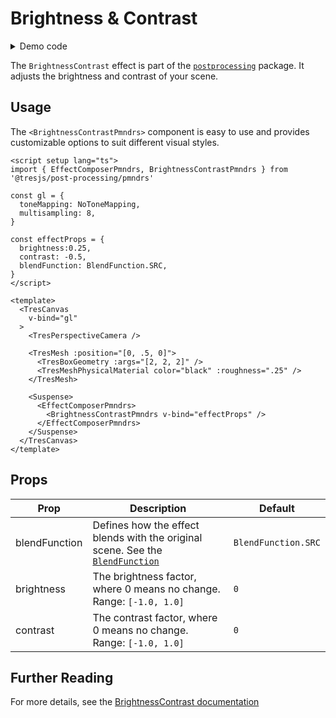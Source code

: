# Brightness & Contrast

<DocsDemo>
  <BrightnessContrastDemo />
</DocsDemo>

<details>
  <summary>Demo code</summary>

  <<< @/.vitepress/theme/components/pmdrs/BrightnessContrastDemo.vue{0}
</details>

The `BrightnessContrast` effect is part of the [`postprocessing`](https://pmndrs.github.io/postprocessing/public/docs/class/src/effects/BrightnessContrastEffect.js~BrightnessContrastEffect.html) package.
It adjusts the brightness and contrast of your scene.

## Usage

The `<BrightnessContrastPmndrs>` component is easy to use and provides customizable options to suit different visual styles.

```vue{2,9-13,27-31}
<script setup lang="ts">
import { EffectComposerPmndrs, BrightnessContrastPmndrs } from '@tresjs/post-processing/pmndrs'

const gl = {
  toneMapping: NoToneMapping,
  multisampling: 8,
}

const effectProps = {
  brightness:0.25,
  contrast: -0.5,
  blendFunction: BlendFunction.SRC,
}
</script>

<template>
  <TresCanvas
    v-bind="gl"
  >
    <TresPerspectiveCamera />

    <TresMesh :position="[0, .5, 0]">
      <TresBoxGeometry :args="[2, 2, 2]" />
      <TresMeshPhysicalMaterial color="black" :roughness=".25" />
    </TresMesh>

    <Suspense>
      <EffectComposerPmndrs>
        <BrightnessContrastPmndrs v-bind="effectProps" />
      </EffectComposerPmndrs>
    </Suspense>
  </TresCanvas>
</template>
```

## Props

| Prop          | Description                                                   | Default                     |
| ------------- | ------------------------------------------------------------- | --------------------------- |
| blendFunction | Defines how the effect blends with the original scene. See the [`BlendFunction`](https://pmndrs.github.io/postprocessing/public/docs/variable/index.html#static-variable-BlendFunction)       | `BlendFunction.SRC`      |
| brightness    | The brightness factor, where 0 means no change.  <br> Range: `[-1.0, 1.0]`                 | `0`                         |
| contrast      | The contrast factor, where 0 means no change. <br> Range: `[-1.0, 1.0]`                   | `0`                         |

## Further Reading
For more details, see the [BrightnessContrast documentation](https://pmndrs.github.io/postprocessing/public/docs/class/src/effects/BrightnessContrastEffect.js~BrightnessContrastEffect.html)

